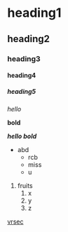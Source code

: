 # heading1
## heading2
### heading3
#### heading4
##### heading5
*hello*

**bold**

***hello bold***

* abd
  * rcb
  * miss
  * u  
1. fruits
    1. x
    2. y
    3. z

[vrsec](https://www.google.com/search?channel=fs&client=ubuntu&q=vrsec) 
